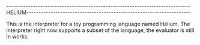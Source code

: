 ----------------------------------------------------------------------------HELIUM--------------------------------------------------------------------

This is the interpreter for a toy programming language named Helium.
The interpreter right now supports a subset of the language, the evaluator is still in works.
